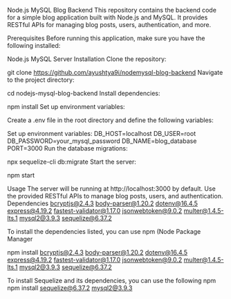 Node.js MySQL Blog Backend
This repository contains the backend code for a simple blog application built with Node.js and MySQL. It provides RESTful APIs for managing blog posts, users, authentication, and more.

Prerequisites
Before running this application, make sure you have the following installed:

Node.js
MySQL Server
Installation
Clone the repository:


git clone https://github.com/ayushtya9i/nodemysql-blog-backend
Navigate to the project directory:


cd nodejs-mysql-blog-backend
Install dependencies:

npm install
Set up environment variables:

Create a .env file in the root directory and define the following variables:

Set up environment variables:
DB_HOST=localhost
DB_USER=root
DB_PASSWORD=your_mysql_password
DB_NAME=blog_database
PORT=3000
Run the database migrations:


npx sequelize-cli db:migrate
Start the server:

npm start


Usage
The server will be running at http://localhost:3000 by default.
Use the provided RESTful APIs to manage blog posts, users, and authentication.
Dependencies
bcryptjs@2.4.3
body-parser@1.20.2
dotenv@16.4.5
express@4.19.2
fastest-validator@1.17.0
jsonwebtoken@9.0.2
multer@1.4.5-lts.1
mysql2@3.9.3
sequelize@6.37.2


To install the dependencies listed, you can use npm (Node Package Manager

npm install bcryptjs@2.4.3 body-parser@1.20.2 dotenv@16.4.5 express@4.19.2 fastest-validator@1.17.0 jsonwebtoken@9.0.2 multer@1.4.5-lts.1 mysql2@3.9.3 sequelize@6.37.2



To install Sequelize and its dependencies, you can use the following npm 
npm install sequelize@6.37.2 mysql2@3.9.3

